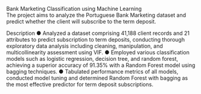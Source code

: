 Bank Marketing Classification using Machine Learning 					
The project aims to analyze the Portuguese Bank Marketing dataset and predict whether the client will subscribe to the term deposit.

Description	
●	Analyzed a dataset comprising 41,188 client records and 21 attributes to predict subscription to term deposits, conducting thorough exploratory data analysis including cleaning, manipulation, and multicollinearity assessment using VIF.
●	Employed various classification models such as logistic regression, decision tree, and random forest, achieving a superior accuracy of 91.35% with a Random Forest model using bagging techniques.
●	Tabulated performance metrics of all models, conducted model tuning and determined Random Forest with bagging as the most effective predictor for term deposit subscriptions.
